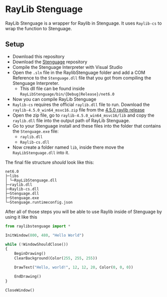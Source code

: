 # RayLib Stenguage

RayLib Stenguage is a wrapper for Raylib in Stenguage. It uses `Raylib-cs` to wrap the function to Stenguage.

## Setup

- Download this repository
- Download the [Stenguage](https://github.com/sten-code/Stenguage) repository
- Compile the Stenguage Interpreter with Visual Studio
- Open the `.sln` file in the RaylibStenguage folder and add a COM Reference to the `Stenguage.dll` file that you got from compiling the Stenguage Interpreter.
    - This dll file can be found inside `RayLibStenguage/bin/{Debug|Release}/net6.0`
- Now you can compile RayLib Stenguage
- `Raylib-cs` requires the official `raylib.dll` file to run. Download the `raylib-4.5.0_win64_msvc16.zip` file from the [4.5.0 raylib release](https://github.com/raysan5/raylib/releases/tag/4.5.0)
- Open the zip file, go to `raylib-4.5.0_win64_msvc16/lib` and copy the `raylib.dll` file into the output path of RayLib Stenguage.
- Go to your Stenguage install and these files into the folder that contains the `Stenguage.exe` file:
    - `raylib.dll`
    - `Raylib-cs.dll`
- Now create a folder named `lib`, inside there move the `RayLibStenguage.dll` into it.

The final file structure *should* look like this:
```
net6.0
├─libs
│ └─RayLibStenguage.dll
├─raylib.dll
├─Raylib-cs.dll
├─Stenguage.dll
├─Stenguage.exe
└─Stenguage.runtimeconfig.json
```

After all of those steps you will be able to use Raylib inside of Stenguage by using it like this

```py
from raylibstenguage import *

InitWindow(800, 480, "Hello World")

while (!WindowShouldClose())
{
    BeginDrawing()
    ClearBackground(Color(255, 255, 255))

    DrawText("Hello, world!", 12, 12, 20, Color(0, 0, 0))

    EndDrawing()
}

CloseWindow()
```
